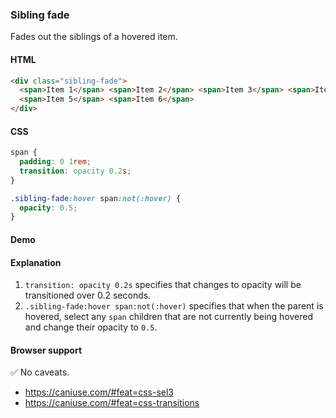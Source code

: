 ### Sibling fade

Fades out the siblings of a hovered item.

#### HTML

```html
<div class="sibling-fade">
  <span>Item 1</span> <span>Item 2</span> <span>Item 3</span> <span>Item 4</span>
  <span>Item 5</span> <span>Item 6</span>
</div>
```

#### CSS

```css
span {
  padding: 0 1rem;
  transition: opacity 0.2s;
}

.sibling-fade:hover span:not(:hover) {
  opacity: 0.5;
}
```

#### Demo

#### Explanation

1. `transition: opacity 0.2s` specifies that changes to opacity will be transitioned over 0.2 seconds.
2. `.sibling-fade:hover span:not(:hover)` specifies that when the parent is hovered, select any `span` children
   that are not currently being hovered and change their opacity to `0.5`.

#### Browser support

<span class="snippet__support-note">✅ No caveats.</span>

- https://caniuse.com/#feat=css-sel3
- https://caniuse.com/#feat=css-transitions

<!-- tags: interactivity -->
